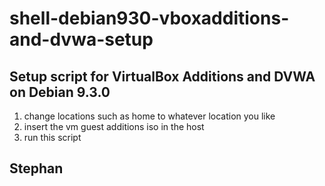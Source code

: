 # shell-debian930-vboxadditions-and-dvwa-setup

## Setup script for VirtualBox Additions and DVWA on Debian 9.3.0

1. change locations such as home to whatever location you like
2. insert the vm guest additions iso in the host
3. run this script

## Stephan

